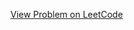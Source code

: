[View Problem on LeetCode](https://leetcode.com/problems/maximum-unique-subarray-sum-after-deletion/)